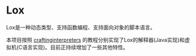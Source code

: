 # Lox

Lox是一种动态类型、支持函数编程、支持面向对象的脚本语言。

本项目按照 [craftinginterpreters](http://craftinginterpreters.com) 的教程分别实现了Lox的解释器(Java实现)和虚拟机(C语言实现)。目前正持续增加了一些其他特性。
